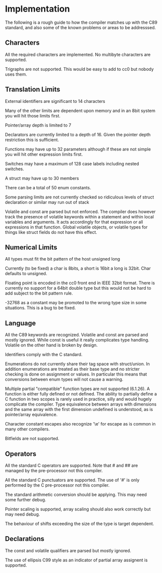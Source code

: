 # Implementation

The following is a rough guide to how the compiler matches up with the C89
standard, and also some of the known problems or areas to be addresssed.


## Characters

All the required characters are implemented. No multibyte characters are
supported.

Trigraphs are not supported. This would be easy to add to cc0 but nobody
uses them.

## Translation Limits

External identifiers are significant to 14 characters

Many of the other limits are dependent upon memory and in an 8bit system
you will hit those limits first.

Pointer/array depth is limited to 7

Declarators are currently limited to a depth of 16. Given the pointer depth
restriction this is sufficient.

Functions may have up to 32 parameters although if these are not simple you
will hit other expression limits first.

Switches may have a maximum of 128 case labels including nested switches.

A struct may have up to 30 members

There can be a total of 50 enum constants.

Some parsing limits are not currently checked so ridiculous levels of struct
declaration or similar may run out of stack

Volatile and const are parsed but not enforced. The compiler does however
track the presence of volatile keywords within a statement and within
local variables and arguments. It acts accordingly for that expression or
all expressions in that function. Global volatile objects, or volatile
types for things like struct fields do not have this effect.

## Numerical Limits

All types must fit the bit pattern of the host unsigned long

Currently (to be fixed) a char is 8bits, a short is 16bit a long is 32bit.
Char defaults to unsigned.

Floating point is encoded in the cc0 front end in IEEE 32bit format. There
is currently no support for a 64bit double type but this would not be hard
to add subject to the bit pattern rule.

-32768 as a constant may be promoted to the wrong type size in some
situations. This is a bug to be fixed.

## Language

All the C89 keywords are recognized. Volatile and const are parsed and mostly
ignored. While const is useful it really complicates type handling. Volatile
on the other hand is broken by design.

Identifiers comply with the C standard.

Enumerations do not currently share their tag space with struct/union. In
addition enumerations are treated as their base type and no stricter
checking is done on assignment or values. In particular this means that
conversions between enum types will not cause a warning.

Multiple partial "compatible" function types are not supported (6.1.26). A
function is either fully defined or not defined. The ability to partially
define a C function in two scopes is rarely used in practice, silly and
would hugely complicate the compiler. Type equivalence between arrays with
dimensions and the same array with the first dimension undefined is
understood, as is pointer/array equivalence.

Character constant escapes also recognize '\e' for escape as is common in
many other compilers.

Bitfields are not supported.

## Operators

All the standard C operators are supported. Note that # and ## are managed
by the pre-processor not this compiler.

All the standard C punctuators are supported. The use of '#' is only
performed by the C pre-processor not this compiler.

The standard arithmetic conversion should be applying. This may need some
further debug.

Pointer scaling is supported, array scaling should also work correctly but
may need debug.

The behaviour of shifts exceeding the size of the type is target dependent.

## Declarations

The const and volatile qualifiers are parsed but mostly ignored.

The use of ellipsis C99 style as an indicator of partial array assignent is
supported.

